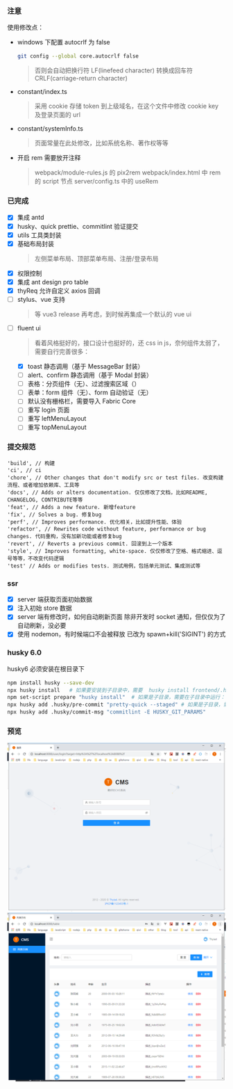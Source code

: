 ### 注意

使用修改点：

-   windows 下配置 autocrlf 为 false
    ```bash
    git config --global core.autocrlf false
    ```
    > 否则会自动把换行符 LF(linefeed character) 转换成回车符 CRLF(carriage-return character)
-   constant/index.ts
    > 采用 cookie 存储 token 到上级域名，在这个文件中修改 cookie key 及登录页面的 url
-   constant/systemInfo.ts
    > 页面常量在此处修改，比如系统名称、著作权等等
-   开启 rem 需要放开注释
    > webpack/module-rules.js 的 pix2rem
    > webpack/index.html 中 rem 的 script 节点
    > server/config.ts 中的 useRem

### 已完成

-   [x] 集成 antd
-   [x] husky、quick prettie、commitlint 验证提交
-   [x] utils 工具类封装
-   [x] 基础布局封装
    > 左侧菜单布局、顶部菜单布局、注册/登录布局
-   [x] 权限控制
-   [x] 集成 ant design pro table
-   [x] thyReq 允许自定义 axios 回调
-   [ ] stylus、vue 支持
    > 等 vue3 release 再考虑，到时候再集成一个默认的 vue ui
-   [ ] fluent ui
    > 看着风格挺好的，接口设计也挺好的，还 css in js，奈何组件太弱了，需要自行完善很多：
    -   [x] toast 静态调用（基于 MessageBar 封装）
    -   [ ] alert、confirm 静态调用（基于 Modal 封装）
    -   [ ] 表格：分页组件（无）、过滤搜索区域（）
    -   [ ] 表单：form 组件（无）、form 自动验证（无）
    -   [ ] 默认没有栅格栏，需要导入 Fabric Core
    -   [ ] 重写 login 页面
    -   [ ] 重写 leftMenuLayout
    -   [ ] 重写 topMenuLayout

### 提交规范

```
'build', // 构建
'ci', // ci
'chore', // Other changes that don't modify src or test files. 改变构建流程、或者增加依赖库、工具等
'docs', // Adds or alters documentation. 仅仅修改了文档，比如README, CHANGELOG, CONTRIBUTE等等
'feat', // Adds a new feature. 新增feature
'fix', // Solves a bug. 修复bug
'perf', // Improves performance. 优化相关，比如提升性能、体验
'refactor', // Rewrites code without feature, performance or bug changes. 代码重构，没有加新功能或者修复bug
'revert', // Reverts a previous commit. 回滚到上一个版本
'style', // Improves formatting, white-space. 仅仅修改了空格、格式缩进、逗号等等，不改变代码逻辑
'test' // Adds or modifies tests. 测试用例，包括单元测试、集成测试等
```

### ssr

-   [x] server 端获取页面初始数据
-   [x] 注入初始 store 数据
-   [x] server 端有修改时，如何自动刷新页面
        除非开发时 socket 通知，但仅仅为了自动刷新，没必要
-   [x] 使用 nodemon，有时候端口不会被释放
        已改为 spawn+kill('SIGINT') 的方式

### husky 6.0

husky6 必须安装在根目录下

```bash
npm install husky --save-dev
npx husky install   # 如果要安装到子目录中，需要  husky install frontend/.husky
npm set-script prepare "husky install"  # 如果是子目录，需要在子目录中运行： npm set-script prepare "cd .. && husky install frontend/.husky"
npx husky add .husky/pre-commit "pretty-quick --staged" # 如果是子目录，需要在具体命令前加上 cd frontend，比如.husky/commit-msg
npx husky add .husky/commit-msg "commitlint -E HUSKY_GIT_PARAMS"
```

### 预览

![login](./preview-login.jpg)
![home](./preview.jpg)
